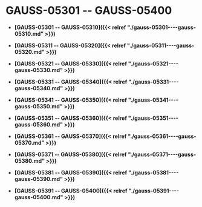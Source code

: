 # GAUSS-05301 -- GAUSS-05400

-   **[GAUSS-05301 -- GAUSS-05310]({{< relref "./gauss-05301----gauss-05310.md" >}})**  

-   **[GAUSS-05311 -- GAUSS-05320]({{< relref "./gauss-05311----gauss-05320.md" >}})**  

-   **[GAUSS-05321 -- GAUSS-05330]({{< relref "./gauss-05321----gauss-05330.md" >}})**  

-   **[GAUSS-05331 -- GAUSS-05340]({{< relref "./gauss-05331----gauss-05340.md" >}})**  

-   **[GAUSS-05341 -- GAUSS-05350]({{< relref "./gauss-05341----gauss-05350.md" >}})**  

-   **[GAUSS-05351 -- GAUSS-05360]({{< relref "./gauss-05351----gauss-05360.md" >}})**  

-   **[GAUSS-05361 -- GAUSS-05370]({{< relref "./gauss-05361----gauss-05370.md" >}})**  

-   **[GAUSS-05371 -- GAUSS-05380]({{< relref "./gauss-05371----gauss-05380.md" >}})**  

-   **[GAUSS-05381 -- GAUSS-05390]({{< relref "./gauss-05381----gauss-05390.md" >}})**  

-   **[GAUSS-05391 -- GAUSS-05400]({{< relref "./gauss-05391----gauss-05400.md" >}})**  


